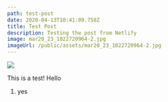 ```yaml
---
path: test-post
date: 2020-04-13T10:41:09.758Z
title: Test Post
description: Testing the post from Netlify
image: mar20_23_1022720964-2.jpg
imageUrl: /public/assets/mar20_23_1022720964-2.jpg
---
```



![](/assets/mar20_23_1022720964-2.jpg)



This is a test! Hello

1. yes